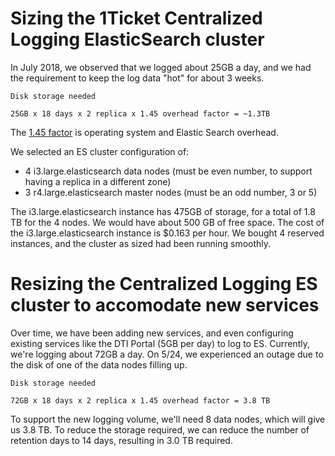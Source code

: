 # Sizing the 1Ticket Centralized Logging ElasticSearch cluster

In July 2018, we observed that we logged about 25GB a day, and we had the requirement to keep the log data "hot" for about 3 weeks.

```
Disk storage needed

25GB x 18 days x 2 replica x 1.45 overhead factor = ~1.3TB
```

The [1.45 factor](https://docs.aws.amazon.com/elasticsearch-service/latest/developerguide/sizing-domains.html) is operating system and Elastic Search overhead.

We selected an ES cluster configuration of: 

* 4 i3.large.elasticsearch data nodes (must be even number, to support having a replica in a different zone)
* 3 r4.large.elasticsearch master nodes (must be an odd number, 3 or 5)

The i3.large.elasticsearch instance has 475GB of storage, for a total of 1.8 TB for the 4 nodes.  We would have about 500 GB of free space.  The cost of the i3.large.elasticsearch instance is $0.163 per hour.  We bought 4 reserved instances, and the cluster as sized had been running smoothly.

# Resizing the Centralized Logging ES cluster to accomodate new services

Over time, we have been adding new services, and even configuring existing services like the DTI Portal (5GB per day) to log to ES.  Currently, we're logging about 72GB a day.  On 5/24, we experienced an outage due to the disk of one of the data nodes filling up.  

```
Disk storage needed

72GB x 18 days x 2 replica x 1.45 overhead factor = 3.8 TB
```

To support the new logging volume, we'll need 8 data nodes, which will give us 3.8 TB.  To reduce the storage required, we can reduce the number of retention days to 14 days, resulting in 3.0 TB required.
